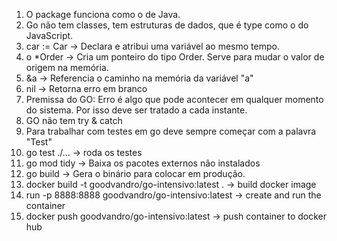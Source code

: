 1. O package funciona como o de Java.
2. Go não tem classes, tem estruturas de dados, que é type como o do JavaScript.
3. car := Car -> Declara e atribui uma variável ao mesmo tempo.
4. o *Order -> Cria um ponteiro do tipo Order. Serve para mudar o valor de origem na memória.
5. &a -> Referencia o caminho na memória da variável "a"
6. nil -> Retorna erro em branco
7. Premissa do GO: Erro é algo que pode acontecer em qualquer momento do sistema. Por isso deve ser tratado a cada instante.
8. GO não tem try & catch
9. Para trabalhar com testes em go deve sempre começar com a palavra "Test"
10. go test ./... -> roda os testes
11. go mod tidy -> Baixa os pacotes externos não instalados
12. go build -> Gera o binário para colocar em produção.
13. docker build -t goodvandro/go-intensivo:latest . -> build docker image
14. run -p 8888:8888 goodvandro/go-intensivo:latest -> create and run the container
15. docker push goodvandro/go-intensivo:latest -> push container to docker hub


